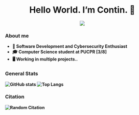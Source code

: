<h1 align="center"><b>Hello World. I’m Contin. 👋</h1>

<p align="center">
    <a href="https://github.com/EduContin"><img src="https://readme-typing-svg.herokuapp.com?font=Time+New+Roman&color=cyan&size=25&center=true&vCenter=true&width=600&height=100&lines=011100110110100101101101011100000110110001111001;001000000110001001100101011101000111010001100101;011100100010000001110100011010000110000101101110;00100000011110010110111101110101"></a>
</p>


### About me
- 🔭 Software Development and Cybersecurity Enthusiast
- 🎓 Computer Science student at PUCPR [3/8]
- 🖥️ Working in multiple projects..

### General Stats
![GitHub stats](https://github-readme-stats.vercel.app/api?username=EduContin&theme=tokyonight&show_icons=true)
![Top Langs](https://github-readme-stats.vercel.app/api/top-langs/?username=EduContin&layout=compact&theme=tokyonight)

### Citation
![Random Citation](https://quotes-github-readme.vercel.app/api?type=horizontal&theme=tokyonight)
